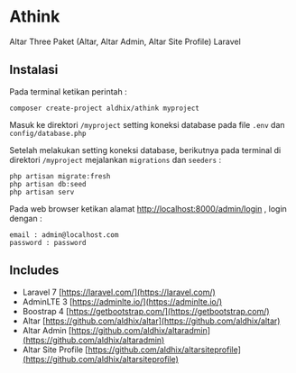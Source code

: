 # Athink
Altar Three Paket (Altar, Altar Admin, Altar Site Profile) Laravel

## Instalasi
Pada terminal ketikan perintah :

`composer create-project aldhix/athink myproject`

Masuk ke direktori `/myproject` setting koneksi database pada file `.env` dan `config/database.php` 

Setelah melakukan setting koneksi database, berikutnya pada terminal di direktori `/myproject` mejalankan  `migrations` dan `seeders` :

    php artisan migrate:fresh
    php artisan db:seed
    php artisan serv

Pada web browser ketikan alamat [http://localhost:8000/admin/login](http://localhost:8000/admin/login) , login dengan :

    email : admin@localhost.com
    password : password


## Includes
- Laravel 7 [https://laravel.com/](https://laravel.com/)
- AdminLTE 3 [https://adminlte.io/](https://adminlte.io/)
- Boostrap 4 [https://getbootstrap.com/](https://getbootstrap.com/)
- Altar [https://github.com/aldhix/altar](https://github.com/aldhix/altar)
- Altar Admin [https://github.com/aldhix/altaradmin](https://github.com/aldhix/altaradmin)
- Altar Site Profile [https://github.com/aldhix/altarsiteprofile](https://github.com/aldhix/altarsiteprofile)
